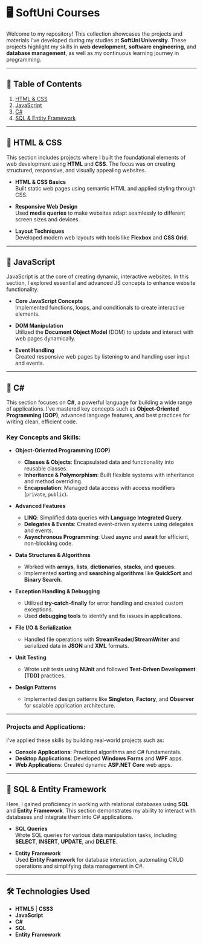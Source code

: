# 🖥️ **SoftUni Courses**

Welcome to my repository! This collection showcases the projects and materials I’ve developed during my studies at **SoftUni University**. These projects highlight my skills in **web development**, **software engineering**, and **database management**, as well as my continuous learning journey in programming.

---

## 📑 **Table of Contents**

1. [HTML & CSS](#HTML-CSS)
2. [JavaScript](#JavaScrpit-Front-End)
3. [C#](#CSharp)
4. [SQL & Entity Framework](#MS-SQL)

---

## 📁 **HTML & CSS**

This section includes projects where I built the foundational elements of web development using **HTML** and **CSS**. The focus was on creating structured, responsive, and visually appealing websites.

- **HTML & CSS Basics**  
  Built static web pages using semantic HTML and applied styling through CSS.
  
- **Responsive Web Design**  
  Used **media queries** to make websites adapt seamlessly to different screen sizes and devices.
  
- **Layout Techniques**  
  Developed modern web layouts with tools like **Flexbox** and **CSS Grid**.

---

## 📁 **JavaScript**

JavaScript is at the core of creating dynamic, interactive websites. In this section, I explored essential and advanced JS concepts to enhance website functionality.

- **Core JavaScript Concepts**  
  Implemented functions, loops, and conditionals to create interactive elements.
  
- **DOM Manipulation**  
  Utilized the **Document Object Model** (DOM) to update and interact with web pages dynamically.
  
- **Event Handling**  
  Created responsive web pages by listening to and handling user input and events.

---

## 📁 **C#**

This section focuses on **C#**, a powerful language for building a wide range of applications. I’ve mastered key concepts such as **Object-Oriented Programming (OOP)**, advanced language features, and best practices for writing clean, efficient code.

### Key Concepts and Skills:

- **Object-Oriented Programming (OOP)**  
  - **Classes & Objects**: Encapsulated data and functionality into reusable classes.
  - **Inheritance & Polymorphism**: Built flexible systems with inheritance and method overriding.
  - **Encapsulation**: Managed data access with access modifiers (`private`, `public`).

- **Advanced Features**  
  - **LINQ**: Simplified data queries with **Language Integrated Query**.
  - **Delegates & Events**: Created event-driven systems using delegates and events.
  - **Asynchronous Programming**: Used **async** and **await** for efficient, non-blocking code.

- **Data Structures & Algorithms**  
  - Worked with **arrays**, **lists**, **dictionaries**, **stacks**, and **queues**.
  - Implemented **sorting** and **searching algorithms** like **QuickSort** and **Binary Search**.

- **Exception Handling & Debugging**  
  - Utilized **try-catch-finally** for error handling and created custom exceptions.
  - Used **debugging tools** to identify and fix issues in applications.

- **File I/O & Serialization**  
  - Handled file operations with **StreamReader/StreamWriter** and serialized data in **JSON** and **XML** formats.

- **Unit Testing**  
  - Wrote unit tests using **NUnit** and followed **Test-Driven Development (TDD)** practices.

- **Design Patterns**  
  - Implemented design patterns like **Singleton**, **Factory**, and **Observer** for scalable application architecture.

---

### Projects and Applications:

I’ve applied these skills by building real-world projects such as:

- **Console Applications**: Practiced algorithms and C# fundamentals.
- **Desktop Applications**: Developed **Windows Forms** and **WPF** apps.
- **Web Applications**: Created dynamic **ASP.NET Core** web apps.

---

## 📁 **SQL & Entity Framework**

Here, I gained proficiency in working with relational databases using **SQL** and **Entity Framework**. This section demonstrates my ability to interact with databases and integrate them into C# applications.

- **SQL Queries**  
  Wrote SQL queries for various data manipulation tasks, including **SELECT**, **INSERT**, **UPDATE**, and **DELETE**.
  
- **Entity Framework**  
  Used **Entity Framework** for database interaction, automating CRUD operations and simplifying data management in C#.

---

## 🛠️ **Technologies Used**

- **HTML5** | **CSS3**  
- **JavaScript**  
- **C#**  
- **SQL**  
- **Entity Framework**
